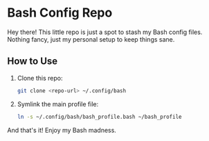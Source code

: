 # Bash Config Repo

Hey there!  This little repo is just a spot to stash my Bash config files. Nothing fancy, just my personal setup to keep things sane.

## How to Use

1. Clone this repo:
   ```bash
   git clone <repo-url> ~/.config/bash
   ```

2. Symlink the main profile file:
   ```bash
   ln -s ~/.config/bash/bash_profile.bash ~/bash_profile
   ```
And that's it! Enjoy my Bash madness.
